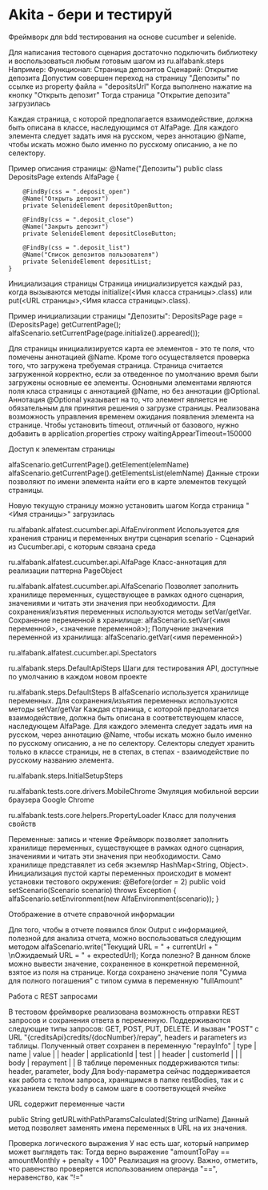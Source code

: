 Akita - бери и тестируй
==========================================

Фреймворк для bdd тестирования на основе cucumber и selenide.

Для написания тестового сценария достаточно подключить библиотеку 
и воспользоваться любым готовым шагом из ru.alfabank.steps
Например:
Функционал: Страница депозитов
  Сценарий: Открытие депозита
    Допустим совершен переход на страницу "Депозиты" по ссылке из property файла = "depositsUrl"
    Когда выполнено нажатие на кнопку "Открыть депозит"
    Тогда страница "Открытие депозита" загрузилась
 
 
Каждая страница, с которой предполагается взаимодействие, должна быть описана в классе, наследующимся от AlfaPage. 
Для каждого элемента следует задать имя на русском, через аннотацию @Name, чтобы искать можно было именно по русскому описанию, а не по селектору. 

Пример описания страницы:
    @Name("Депозиты")
    public class DepositsPage extends AlfaPage {
    
        @FindBy(css = ".deposit_open")
        @Name("Открыть депозит")
        private SelenideElement depositOpenButton;

        @FindBy(css = ".deposit_close")
        @Name("Закрыть депозит")
        private SelenideElement depositCloseButton;

        @FindBy(css = ".deposit_list")
        @Name("Список депозитов пользователя")
        private SelenideElement depositList;
    }

Инициализация страницы
Страница инициализируется каждый раз, когда вызываются методы initialize(<Имя класса страницы>.class) или put(<URL страницы>,<Имя класса страницы>.class).

Пример инициализации страницы "Депозиты":
DepositsPage page = (DepositsPage) getCurrentPage();
alfaScenario.setCurrentPage(page.initialize().appeared());

Для страницы инициализируется карта ее элементов - это те поля, что помечены аннотацией @Name.
Кроме того осуществляется проверка того, что загружена требуемая страница.
Страница считается загруженной корректно, если за отведенное по умолчанию время были загружены основные ее элементы.
Основными элементами являются поля класа страницы с аннотацией @Name, но без аннотации @Optional.
Аннотация @Optional указывает на то, что элемент является не обязательным для принятия решения о загрузке страницы.
Реализована возможность управления временем ожидания появления элемента на странице.
Чтобы установить timeout, отличный от базового, нужно добавить в application.properties строку
waitingAppearTimeout=150000


Доступ к элементам страницы

alfaScenario.getCurrentPage().getElement(elemName)
alfaScenario.getCurrentPage().getElementsList(elemName)
Данные строки позволяют по имени элемента найти его в карте элементов текущей страницы.

Новую текущую страницу можно установить шагом
Когда страница "<Имя страницы>" загрузилась


ru.alfabank.alfatest.cucumber.api.AlfaEnvironment
Используется для хранения страниц и переменных внутри сценария
scenario - Сценарий из Cucumber.api, с которым связана среда

ru.alfabank.alfatest.cucumber.api.AlfaPage
 Класс-аннотация для реализации паттерна PageObject

ru.alfabank.alfatest.cucumber.api.AlfaScenario
Позволяет заполнить хранилище переменных, существующее в рамках одного сценария, значениями и читать эти значения при необходимости.
Для сохранения/изъятия переменных используются методы setVar/getVar.
Сохранение переменной в хранилище: alfaScenario.setVar(<имя переменной>, <значение переменной>);
Получение значения переменной из хранилища: alfaScenario.getVar(<имя переменной>)

ru.alfabank.alfatest.cucumber.api.Spectators

ru.alfabank.steps.DefaultApiSteps
Шаги для тестирования API, доступные по умолчанию в каждом новом проекте

ru.alfabank.steps.DefaultSteps
В alfaScenario используется хранилище переменных. Для сохранения/изъятия переменных используются методы setVar/getVar
Каждая страница, с которой предполагается взаимодействие, должна быть описана в соответствующем классе,
наследующем AlfaPage. Для каждого элемента следует задать имя на русском, через аннотацию @Name, чтобы искать
можно было именно по русскому описанию, а не по селектору. Селекторы следует хранить только в классе страницы,
не в степах, в степах - взаимодействие по русскому названию элемента.

ru.alfabank.steps.InitialSetupSteps

ru.alfabank.tests.core.drivers.MobileChrome
Эмуляция мобильной версии браузера Google Chrome

ru.alfabank.tests.core.helpers.PropertyLoader
Класс для получения свойств




Переменные: запись и чтение
Фреймворк позволяет заполнить хранилище переменных, существующее в рамках одного сценария, значениями и читать эти значения при необходимости.
Само хранилище представялет из себя экземляр HashMap<String, Object>.
Инициализация пустой карты переменных происходит в момент установки тестового окружения:
 @Before(order = 2)
    public void setScenario(Scenario scenario) throws Exception {
        alfaScenario.setEnvironment(new AlfaEnvironment(scenario));
    }


Отображение в отчете справочной информации

Для того, чтобы в отчете появился блок Output с информацией, полезной для анализа отчета, можно воспользоваться следующим методом
alfaScenario.write("Текущий URL = " + currentUrl + " \nОжидаемый URL = " + expectedUrl);
Когда полезно?
В данном блоке можно вывести значение, сохраненное в конкретной переменной, взятое из поля на странице.
Когда сохранено значение поля "Сумма для полного погашения" с типом сумма в переменную "fullAmount"

Работа с REST запросами

В тестовом фреймворке реализована возможность отправки REST запросов и сохранения ответа в переменную.
Поддерживаются следующие типы запросов: GET, POST, PUT, DELETE.
 И вызван "POST" c URL "{creditsApi}credits/{docNumber}/repay", headers и parameters из таблицы. Полученный ответ сохранен в переменную "repayInfo"
       | type   | name          | value           |
       | header | applicationId | test            |
       | header | customerId    | <userCus>       |
       | body   | repayment     | <fileForCreate> |
В таблице переменных поддерживаются типы: header, parameter, body
Для body-параметра сейчас поддерживается как работа с телом запроса, хранящимся в папке restBodies, так и с указанием текста body в самом шаге в соответвующей ячейке

URL содержит переменные части

public String getURLwithPathParamsCalculated(String urlName)
Данный метод позволяет заменять имена переменных в URL на их значения.


Проверка логического выражения
У нас есть шаг, который например может выглядеть так:
Тогда верно выражение "amountToPay == amountMonthly + penalty + 100"
Реализация на groovy. Важно, отметить, что равенство проверяется использованием операнда "==", неравенство, как "!="